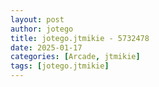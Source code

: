 ```yaml
---
layout: post
author: jotego
title: jotego.jtmikie - 5732478
date: 2025-01-17
categories: [Arcade, jtmikie]
tags: [jotego.jtmikie]
---
```


